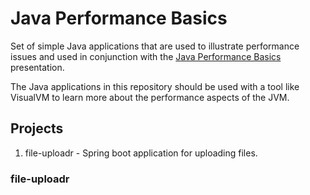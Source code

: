 # Java Performance Basics
Set of simple Java applications that are used to illustrate performance issues
and used in conjunction with the [Java Performance Basics](
https://docs.google.com/presentation/d/1Nv7ez3hl1OukEwcVdVgc0kpMBqjbbgsQuLIpQgrFoKk/edit?usp=sharing
) presentation.

The Java applications in this repository should be used with a tool like
VisualVM to learn more about the performance aspects of the JVM.

## Projects
1. file-uploadr - Spring boot application for uploading files.

### file-uploadr
